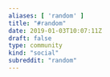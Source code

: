 ```yaml
---
aliases: [ 'random' ]
title: "#random"
date: 2019-01-03T10:07:11Z
draft: false
type: community
kind: "social"
subreddit: "random"
---
```


